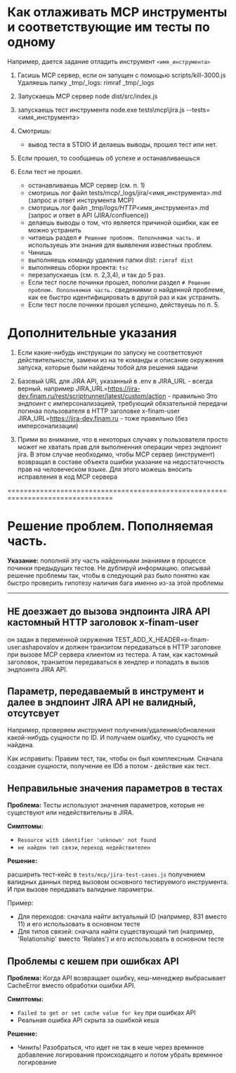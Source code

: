# Как отлаживать MCP инструменты и соответствующие им тесты по одному

Например, дается задание отладить инструмент `<имя_инструмента>`


1) Гасишь MCP сервер, если он запущен с помощью scripts/kill-3000.js
   Удаляешь папку _tmp/_logs: rimraf _tmp/_logs   

2) Запускаешь MCP сервер 
   node dist/src/index.js

3) запускаешь тест инструмента
   node.exe tests\mcp\jira.js --tests=<имя_инструмента>

4) Смотришь:
   - вывод теста в STDIO
   И делаешь выводы, прошел тест или нет. 
   
5) Если прошел, то сообщаешь об успехе и останавливаешься


6) Если тест не прошел.
    - останавливаешь MCP сервер (см. п. 1)
    - смотришь лог файл tests/mcp/_logs/jira/<имя_инструмента>.md (запрос и ответ инструмента MCP)
    - смотришь лог файл _tmp/_logs/HTTP_<имя_инструмента>.md (запрос и ответ в API (JIRA/confluence))
    - делаешь выводы о том, что является причиной ошибки, как ее можно устранить
    - читаешь раздел `# Решение проблем. Пополняемая часть.` и используешь эти знания для выявления известных проблем.
    - Чинишь
    - выполняешь команду удаления папки dist: `rimraf dist`
    - выполняешь сборки проекта: `tsc`
    - перезапускаешь (см. п. 2,3,4), и так до 5 раз.
    - Если тест после починки прошел, пополни раздел `# Решение проблем. Пополняемая часть.`
      сведениями о найденной проблеме, как ее быстро идентифицировать в другой раз и как устранить. 
    - Если тест после починки прошел успешно, действуешь по п. 5.



# Дополнительные указания

1) Если какие-нибудь инструкции по запуску не соответтсвуют действительности, замени из на те команды и описание
   окружения запуска, которые были найдены тобой для решения задачи

2) Базовый URL для JIRA API, указанный в .env в JIRA_URL - всегда верный.
   например
   JIRA_URL=https://jira-dev.finam.ru/rest/scriptrunner/latest/custom/action - правильно 
   Это эндпоинт с имперсонализацией, требующий обязательной передачи логинаа пользователя в HTTP заголовке x-finam-user
   JIRA_URL=https://jira-dev.finam.ru - тоже правильно (без имперсонализации)

3) Прими во внимание, что в некоторых случаях у пользователя просто может не хватать прав для 
   выполненния операции через эндпоинт jira.
   В этом случае необходимо, чтобы MCP сервер (инструмент) возвращал в составе объекта ошибки указание на недостаточность 
   прав на человеческом языке. Для этого можешь вносить исправления в код MCP сервера




================================================================================
# Решение проблем. Пополняемая часть.

**Указание:** пополняй эту часть найденными знаниями в процессе починки предыдущих тестов. Не дублируй информацию. 
описывай решение проблемы так, чтобы в следующий раз было понятно как быстро проверить гипотезу 
наличия бага именно из-за этой проблемы

--------------------------------------------------------------------------------

## НЕ доезжает до вызова эндпоинта JIRA API кастомный HTTP заголовок x-finam-user

он задан в переменной окружения TEST_ADD_X_HEADER=x-finam-user:ashapovalov 
и должен транзитом передаваться в HTTP заголовке при вызове MCP сервера клиентом из тестера.
А там, как кастомный заголовок, транзитом передаваться в хендлер и попадать в вызов эндпоинта JIRA API.

## Параметр, передаваемый в инструмент и далее в эндпоинт JIRA API не валидный, отсутсвует

Например, проверяем инструмент получения/удаления/обновления какой-нибудь сущности по ID.
И получаем ошибку, что сущность не найдена.

Как исправить:
Правим тест, так, чтобы он был комплексным. Сначала создание сущности, получение ее IDб а потом - действие как тест.



## Неправильные значения параметров в тестах

**Проблема:** Тесты используют значения параметров, которые не существуют или недействительны в JIRA.

**Симптомы:**
- `Resource with identifier 'unknown' not found`
- `не найден тип связи`, `переход недействителен`

**Решение:**

расширить тест-кейс в `tests/mcp/jira-test-cases.js` получением валидных данных 
перед вызовом основного тестируемого инструмента. И при вызове передавать валидные параметры.

Пример:
   - Для переходов: сначала найти актуальный ID (например, 831 вместо 11) и его использовать в основном тесте
   - Для типов связей: сначала найти существующий тип (например, 'Relationship' вместо 'Relates') и его использовать в основном тесте

## Проблемы с кешем при ошибках API

**Проблема:** Когда API возвращает ошибку, кеш-менеджер выбрасывает CacheError вместо обработки ошибки API.

**Симптомы:**
- `Failed to get or set cache value for key` при ошибках API
- Реальная ошибка API скрыта за ошибкой кеша

**Решение:**
- Чинить! Разобраться, что идет не так в кеше через времнное добавление логирования происходящего и потом убрать времнное логирование 

